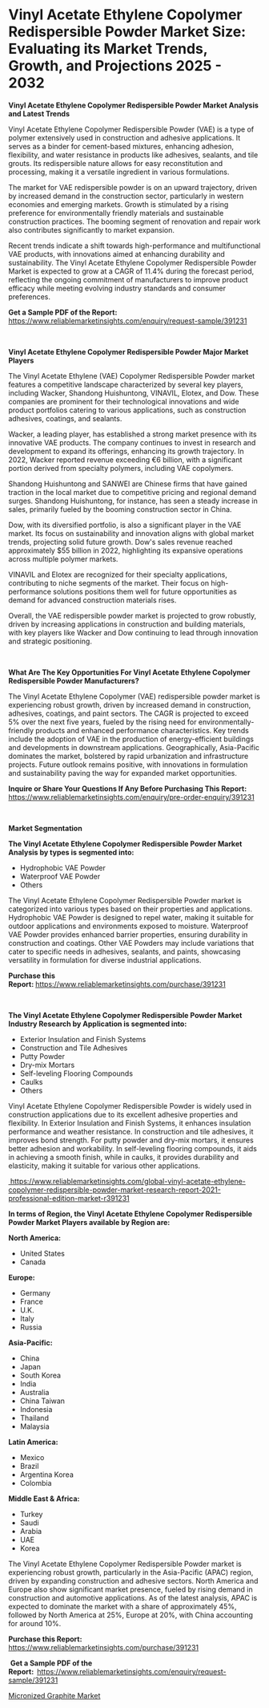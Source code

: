 <p><h1>Vinyl Acetate Ethylene Copolymer Redispersible Powder Market Size: Evaluating its Market Trends, Growth, and Projections 2025 - 2032</h1></p><p><strong>Vinyl Acetate Ethylene Copolymer Redispersible Powder Market Analysis and Latest Trends</strong></p>
<p><p>Vinyl Acetate Ethylene Copolymer Redispersible Powder (VAE) is a type of polymer extensively used in construction and adhesive applications. It serves as a binder for cement-based mixtures, enhancing adhesion, flexibility, and water resistance in products like adhesives, sealants, and tile grouts. Its redispersible nature allows for easy reconstitution and processing, making it a versatile ingredient in various formulations.</p><p>The market for VAE redispersible powder is on an upward trajectory, driven by increased demand in the construction sector, particularly in western economies and emerging markets. Growth is stimulated by a rising preference for environmentally friendly materials and sustainable construction practices. The booming segment of renovation and repair work also contributes significantly to market expansion.</p><p>Recent trends indicate a shift towards high-performance and multifunctional VAE products, with innovations aimed at enhancing durability and sustainability. The Vinyl Acetate Ethylene Copolymer Redispersible Powder Market is expected to grow at a CAGR of 11.4% during the forecast period, reflecting the ongoing commitment of manufacturers to improve product efficacy while meeting evolving industry standards and consumer preferences.</p></p>
<p><strong>Get a Sample PDF of the Report:&nbsp;</strong> <a href="https://www.reliablemarketinsights.com/enquiry/request-sample/391231?utm_campaign=3064&utm_medium=2&utm_source=Github&utm_content=ia&utm_term=29032025&utm_id=vinyl-acetate-ethylene-copolymer-redispersible-powder">https://www.reliablemarketinsights.com/enquiry/request-sample/391231</a></p>
<p>&nbsp;</p>
<p><strong>Vinyl Acetate Ethylene Copolymer Redispersible Powder Major Market Players</strong></p>
<p><p>The Vinyl Acetate Ethylene (VAE) Copolymer Redispersible Powder market features a competitive landscape characterized by several key players, including Wacker, Shandong Huishuntong, VINAVIL, Elotex, and Dow. These companies are prominent for their technological innovations and wide product portfolios catering to various applications, such as construction adhesives, coatings, and sealants.</p><p>Wacker, a leading player, has established a strong market presence with its innovative VAE products. The company continues to invest in research and development to expand its offerings, enhancing its growth trajectory. In 2022, Wacker reported revenue exceeding €6 billion, with a significant portion derived from specialty polymers, including VAE copolymers.</p><p>Shandong Huishuntong and SANWEI are Chinese firms that have gained traction in the local market due to competitive pricing and regional demand surges. Shandong Huishuntong, for instance, has seen a steady increase in sales, primarily fueled by the booming construction sector in China.</p><p>Dow, with its diversified portfolio, is also a significant player in the VAE market. Its focus on sustainability and innovation aligns with global market trends, projecting solid future growth. Dow's sales revenue reached approximately $55 billion in 2022, highlighting its expansive operations across multiple polymer markets.</p><p>VINAVIL and Elotex are recognized for their specialty applications, contributing to niche segments of the market. Their focus on high-performance solutions positions them well for future opportunities as demand for advanced construction materials rises.</p><p>Overall, the VAE redispersible powder market is projected to grow robustly, driven by increasing applications in construction and building materials, with key players like Wacker and Dow continuing to lead through innovation and strategic positioning.</p></p>
<p>&nbsp;</p>
<p><strong>What Are The Key Opportunities For Vinyl Acetate Ethylene Copolymer Redispersible Powder Manufacturers?</strong></p>
<p><p>The Vinyl Acetate Ethylene Copolymer (VAE) redispersible powder market is experiencing robust growth, driven by increased demand in construction, adhesives, coatings, and paint sectors. The CAGR is projected to exceed 5% over the next five years, fueled by the rising need for environmentally-friendly products and enhanced performance characteristics. Key trends include the adoption of VAE in the production of energy-efficient buildings and developments in downstream applications. Geographically, Asia-Pacific dominates the market, bolstered by rapid urbanization and infrastructure projects. Future outlook remains positive, with innovations in formulation and sustainability paving the way for expanded market opportunities.</p></p>
<p><strong>Inquire or Share Your Questions If Any Before Purchasing This Report:</strong> <a href="https://www.reliablemarketinsights.com/enquiry/pre-order-enquiry/391231?utm_campaign=3064&utm_medium=2&utm_source=Github&utm_content=ia&utm_term=29032025&utm_id=vinyl-acetate-ethylene-copolymer-redispersible-powder">https://www.reliablemarketinsights.com/enquiry/pre-order-enquiry/391231</a></p>
<p>&nbsp;</p>
<p><strong>Market Segmentation</strong></p>
<p><strong>The Vinyl Acetate Ethylene Copolymer Redispersible Powder Market Analysis by types is segmented into:</strong></p>
<p><ul><li>Hydrophobic VAE Powder</li><li>Waterproof VAE Powder</li><li>Others</li></ul></p>
<p><p>The Vinyl Acetate Ethylene Copolymer Redispersible Powder market is categorized into various types based on their properties and applications. Hydrophobic VAE Powder is designed to repel water, making it suitable for outdoor applications and environments exposed to moisture. Waterproof VAE Powder provides enhanced barrier properties, ensuring durability in construction and coatings. Other VAE Powders may include variations that cater to specific needs in adhesives, sealants, and paints, showcasing versatility in formulation for diverse industrial applications.</p></p>
<p><strong>Purchase this Report:&nbsp;</strong><a href="https://www.reliablemarketinsights.com/purchase/391231?utm_campaign=3064&utm_medium=2&utm_source=Github&utm_content=ia&utm_term=29032025&utm_id=vinyl-acetate-ethylene-copolymer-redispersible-powder">https://www.reliablemarketinsights.com/purchase/391231</a></p>
<p>&nbsp;</p>
<p><strong>The Vinyl Acetate Ethylene Copolymer Redispersible Powder Market Industry Research by Application is segmented into:</strong></p>
<p><ul><li>Exterior Insulation and Finish Systems</li><li>Construction and Tile Adhesives</li><li>Putty Powder</li><li>Dry-mix Mortars</li><li>Self-leveling Flooring Compounds</li><li>Caulks</li><li>Others</li></ul></p>
<p><p>Vinyl Acetate Ethylene Copolymer Redispersible Powder is widely used in construction applications due to its excellent adhesive properties and flexibility. In Exterior Insulation and Finish Systems, it enhances insulation performance and weather resistance. In construction and tile adhesives, it improves bond strength. For putty powder and dry-mix mortars, it ensures better adhesion and workability. In self-leveling flooring compounds, it aids in achieving a smooth finish, while in caulks, it provides durability and elasticity, making it suitable for various other applications.</p></p>
<p><a href="https://www.reliablemarketinsights.com/global-vinyl-acetate-ethylene-copolymer-redispersible-powder-market-research-report-2021-professional-edition-market-r391231?utm_campaign=3064&utm_medium=2&utm_source=Github&utm_content=ia&utm_term=29032025&utm_id=vinyl-acetate-ethylene-copolymer-redispersible-powder">&nbsp;https://www.reliablemarketinsights.com/global-vinyl-acetate-ethylene-copolymer-redispersible-powder-market-research-report-2021-professional-edition-market-r391231</a></p>
<p><strong>In terms of Region, the Vinyl Acetate Ethylene Copolymer Redispersible Powder Market Players available by Region are:</strong></p>
<p>
    <p> <strong> North America: </strong>
        <ul>
            <li>United States</li>
            <li>Canada</li>
        </ul>
        </p> 
    <p> <strong> Europe: </strong>
        <ul>
            <li>Germany</li>
            <li>France</li>
            <li>U.K.</li>
            <li>Italy</li>
            <li>Russia</li>
        </ul>
        </p> 
    <p> <strong> Asia-Pacific: </strong>
        <ul>
            <li>China</li>
            <li>Japan</li>
            <li>South Korea</li>
            <li>India</li>
            <li>Australia</li>
            <li>China Taiwan</li>
            <li>Indonesia</li>
            <li>Thailand</li>
            <li>Malaysia</li>
        </ul>
        </p> 
    <p> <strong> Latin America: </strong>
        <ul>
            <li>Mexico</li>
            <li>Brazil</li>
            <li>Argentina Korea</li>
            <li>Colombia</li>
        </ul>
        </p> 
    <p> <strong> Middle East & Africa: </strong>
        <ul>
            <li>Turkey</li>
            <li>Saudi</li>
            <li>Arabia</li>
            <li>UAE</li>
            <li>Korea</li>
        </ul>
    </p>
    </p>
<p><p>The Vinyl Acetate Ethylene Copolymer Redispersible Powder market is experiencing robust growth, particularly in the Asia-Pacific (APAC) region, driven by expanding construction and adhesive sectors. North America and Europe also show significant market presence, fueled by rising demand in construction and automotive applications. As of the latest analysis, APAC is expected to dominate the market with a share of approximately 45%, followed by North America at 25%, Europe at 20%, with China accounting for around 10%.</p></p>
<p><strong>Purchase this Report: </strong><a href="https://www.reliablemarketinsights.com/purchase/391231?utm_campaign=3064&utm_medium=2&utm_source=Github&utm_content=ia&utm_term=29032025&utm_id=vinyl-acetate-ethylene-copolymer-redispersible-powder">https://www.reliablemarketinsights.com/purchase/391231</a></p>
<p>&nbsp;<strong>Get a Sample PDF of the Report:&nbsp;&nbsp;</strong><a href="https://www.reliablemarketinsights.com/enquiry/request-sample/391231?utm_campaign=3064&utm_medium=2&utm_source=Github&utm_content=ia&utm_term=29032025&utm_id=vinyl-acetate-ethylene-copolymer-redispersible-powder">https://www.reliablemarketinsights.com/enquiry/request-sample/391231</a></p>
<p><strong></strong></p>
<p><p><a href="https://github.com/doljanzwald/Market-Research-Report-List-1/blob/main/micronized-graphite-market.md?utm_campaign=3064&utm_medium=2&utm_source=Github&utm_content=ia&utm_term=29032025&utm_id=vinyl-acetate-ethylene-copolymer-redispersible-powder">Micronized Graphite Market</a></p></p>